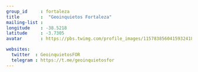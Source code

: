 ```yaml
---
group_id     : fortaleza
title        :  "Geoinquietos Fortaleza"
mailing-list : 
longitude    : -38.5218
latitude     : -3.7305
avatar       : https://pbs.twimg.com/profile_images/1157838560415932418/bjOO9p8L_400x400.jpg

websites:
  twitter  : GeoinquietosFOR
  telegram : https://t.me/geoinquietosfor
---
```

